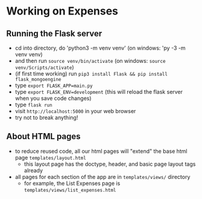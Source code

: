 # Working on Expenses

## Running the Flask server
- cd into directory, do 'python3 -m venv venv' (on windows: 'py -3 -m venv venv)
- and then run `source venv/bin/activate` (on windows: `source venv/Scripts/activate`)
- (if first time working) run `pip3 install Flask && pip install flask_mongoengine`
- type `export FLASK_APP=main.py`
- type `export FLASK_ENV=development` (this will reload the flask server when you save code changes)
- type `flask run`
- visit `http://localhost:5000` in your web browser
- try not to break anything!

## About HTML pages
- to reduce reused code, all our html pages will "extend" the base html page `templates/layout.html`
    - this layout page has the doctype, header, and basic page layout tags already
- all pages for each section of the app are in `templates/views/` directory
    - for example, the List Expenses page is `templates/views/list_expenses.html`
